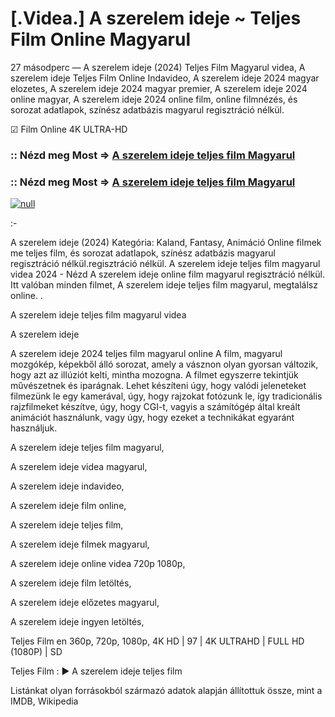 # [.Videa.] A szerelem ideje ~ Teljes Film Online Magyarul

27 másodperc — A szerelem ideje (2024) Teljes Film Magyarul videa, A szerelem ideje Teljes Film Online Indavideo, A szerelem ideje 2024 magyar elozetes, A szerelem ideje 2024 magyar premier, A szerelem ideje 2024 online magyar, A szerelem ideje 2024 online film, online filmnézés, és sorozat adatlapok, színész adatbázis magyarul regisztráció nélkül.

☑ Film Online 4K ULTRA-HD

### :: Nézd meg Most => [A szerelem ideje teljes film Magyarul](https://t.co/OEM08hOriK)

### :: Nézd meg Most => [A szerelem ideje teljes film Magyarul](https://t.co/OEM08hOriK)

[![null](https://static.wixstatic.com/media/855a25_043b5abeb4ae4d35ac003198e7fe56ed~mv2.gif)](https://t.co/OEM08hOriK)

:-

A szerelem ideje (2024) Kategória: Kaland, Fantasy, Animáció Online filmek me teljes film, és sorozat adatlapok, színész adatbázis magyarul regisztráció nélkül.regisztráció nélkül. A szerelem ideje teljes film magyarul videa 2024 - Nézd A szerelem ideje online film magyarul regisztráció nélkül. Itt valóban minden filmet, A szerelem ideje teljes film magyarul, megtalálsz online.
.

A szerelem ideje teljes film magyarul videa

A szerelem ideje

A szerelem ideje 2024 teljes film magyarul online A film, magyarul mozgókép, képekből álló sorozat, amely a vásznon olyan gyorsan változik, hogy azt az illúziót kelti, mintha mozogna. A filmet egyszerre tekintjük művészetnek és iparágnak. Lehet készíteni úgy, hogy valódi jeleneteket filmezünk le egy kamerával, úgy, hogy rajzokat fotózunk le, így tradicionális rajzfilmeket készítve, úgy, hogy CGI-t, vagyis a számítógép által kreált animációt használunk, vagy úgy, hogy ezeket a technikákat egyaránt használjuk.

A szerelem ideje teljes film magyarul,

A szerelem ideje videa magyarul,

A szerelem ideje indavideo,

A szerelem ideje film online,

A szerelem ideje teljes film,

A szerelem ideje filmek magyarul,

A szerelem ideje online videa 720p 1080p,

A szerelem ideje film letöltés,

A szerelem ideje előzetes magyarul,

A szerelem ideje ingyen letöltés,

Teljes Film en 360p, 720p, 1080p, 4K HD | 97 | 4K ULTRAHD | FULL HD (1080P) | SD

Teljes Film : ► A szerelem ideje teljes film

Listánkat olyan forrásokból származó adatok alapján állítottuk össze, mint a IMDB, Wikipedia
